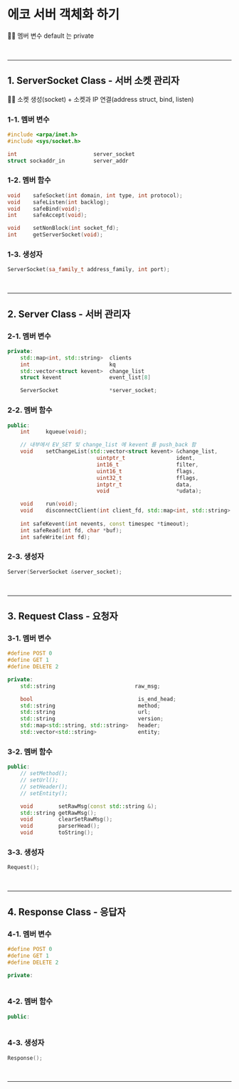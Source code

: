 # 에코 서버 객체화 하기

☝🏻 멤버 변수 default 는 private

<br>

***

## 1. ServerSocket Class - 서버 소켓 관리자
☝🏻 소켓 생성(socket) + 소켓과 IP 연결(address struct, bind, listen)

### 1-1. 멤버 변수
``` C++
#include <arpa/inet.h>
#include <sys/socket.h>

int                        server_socket
struct sockaddr_in         server_addr
```

### 1-2. 멤버 함수
``` C++
void    safeSocket(int domain, int type, int protocol);
void    safeListen(int backlog);
void    safeBind(void);
int     safeAccept(void);

void    setNonBlock(int socket_fd);
int     getServerSocket(void);
```

### 1-3. 생성자
``` C++
ServerSocket(sa_family_t address_family, int port);
```

<br>

*** 

## 2. Server Class - 서버 관리자

### 2-1. 멤버 변수
```C++
private:
    std::map<int, std::string>  clients
    int 					    kq
    std::vector<struct kevent>  change_list
    struct kevent 				event_list[8]

    ServerSocket                *server_socket;
```

### 2-2. 멤버 함수
```C++
public:
    int		kqueue(void);

    // 내부에서 EV_SET 및 change_list 에 kevent 를 push_back 함
    void	setChangeList(std::vector<struct kevent> &change_list, 
                            uintptr_t                ident,
                            int16_t                  filter,
                            uint16_t                 flags,
                            uint32_t                 fflags,
                            intptr_t                 data,
                            void                     *udata);

    void    run(void);
    void    disconnectClient(int client_fd, std::map<int, std::string> &clients);
    
    int safeKevent(int nevents, const timespec *timeout);
    int safeRead(int fd, char *buf);
    int safeWrite(int fd);

```

### 2-3. 생성자
``` C++
Server(ServerSocket &server_socket);

```

<br>

***

## 3. Request Class - 요청자

### 3-1. 멤버 변수

```c++
#define POST 0
#define GET 1
#define DELETE 2

private:
    std::string							raw_msg;

	bool                                 is_end_head;
	std::string                          method;
	std::string                          url;
	std::string                          version;
	std::map<std::string, std::string>   header;
	std::vector<std::string> 		     entity;
```


### 3-2. 멤버 함수

```c++
public:
    // setMethod();
    // setUrl();
    // setHeader();
    // setEntity();

	void        setRawMsg(const std::string &);
	std::string getRawMsg();
	void        clearSetRawMsg();
    void        parserHead();
    void        toString();
```

### 3-3. 생성자
```c++
Request();
```



<br>

***

## 4. Response Class - 응답자

### 4-1. 멤버 변수

```c++
#define POST 0
#define GET 1
#define DELETE 2

private:
    
```


### 4-2. 멤버 함수

```c++
public:
    
```

### 4-3. 생성자
```c++
Response();
```



<br>

***

